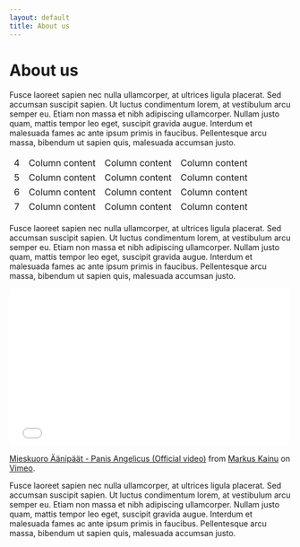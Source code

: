 ```yaml
---
layout: default
title: About us
---
```


About us
===================================

 Fusce laoreet sapien nec nulla ullamcorper, at ultrices ligula placerat. Sed accumsan suscipit sapien. Ut luctus condimentum lorem, at vestibulum arcu semper eu. Etiam non massa et nibh adipiscing ullamcorper. Nullam justo quam, mattis tempor leo eget, suscipit gravida augue. Interdum et malesuada fames ac ante ipsum primis in faucibus. Pellentesque arcu massa, bibendum ut sapien quis, malesuada accumsan justo. 
 
 <table class="table table-striped table-hover ">
                <thead>
                  <tr class="success">
                    <td>4</td>
                    <td>Column content</td>
                    <td>Column content</td>
                    <td>Column content</td>
                  </tr>
                  <tr class="danger">
                    <td>5</td>
                    <td>Column content</td>
                    <td>Column content</td>
                    <td>Column content</td>
                  </tr>
                  <tr class="warning">
                    <td>6</td>
                    <td>Column content</td>
                    <td>Column content</td>
                    <td>Column content</td>
                  </tr>
                  <tr class="active">
                    <td>7</td>
                    <td>Column content</td>
                    <td>Column content</td>
                    <td>Column content</td>
                  </tr>
                </tbody>
              </table>

 
  Fusce laoreet sapien nec nulla ullamcorper, at ultrices ligula placerat. Sed accumsan suscipit sapien. Ut luctus condimentum lorem, at vestibulum arcu semper eu. Etiam non massa et nibh adipiscing ullamcorper. Nullam justo quam, mattis tempor leo eget, suscipit gravida augue. Interdum et malesuada fames ac ante ipsum primis in faucibus. Pellentesque arcu massa, bibendum ut sapien quis, malesuada accumsan justo. 

<iframe src="//player.vimeo.com/video/49745199" width="500" height="281" frameborder="0" webkitallowfullscreen mozallowfullscreen allowfullscreen></iframe> <p><a href="http://vimeo.com/49745199">Mieskuoro Äänipäät - Panis Angelicus (Official video)</a> from <a href="http://vimeo.com/user2534934">Markus Kainu</a> on <a href="https://vimeo.com">Vimeo</a>.</p>

 Fusce laoreet sapien nec nulla ullamcorper, at ultrices ligula placerat. Sed accumsan suscipit sapien. Ut luctus condimentum lorem, at vestibulum arcu semper eu. Etiam non massa et nibh adipiscing ullamcorper. Nullam justo quam, mattis tempor leo eget, suscipit gravida augue. Interdum et malesuada fames ac ante ipsum primis in faucibus. Pellentesque arcu massa, bibendum ut sapien quis, malesuada accumsan justo. 
